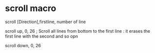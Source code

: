 # scroll macro

scroll [Direction],firstline, number of line

scroll up, 0, 26 ; Scroll all lines from bottom to the first line : it erases the first line with the second and so opn

scroll down, 0, 26